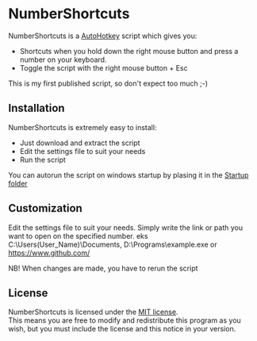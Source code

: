 # NumberShortcuts

NumberShortcuts is a [AutoHotkey](https://autohotkey.com/) script which gives you:
- Shortcuts when you hold down the right mouse button and press a number on your keyboard. 
- Toggle the script with the right mouse button + Esc

This is my first published script, so don't expect too much ;-)  

## Installation

NumberShortcuts is extremely easy to install: 
- Just download and extract the script
- Edit the settings file to suit your needs
- Run the script

You can autorun the script on windows startup by plasing it in the [Startup folder]( https://support.microsoft.com/en-us/help/4026268/windows-change-startup-apps-in-windows-10)



## Customization

Edit the settings file to suit your needs. Simply write the link or path you want to open on the specified number.
eks C:\Users\(User_Name)\Documents, D:\Programs\example.exe or https://www.github.com/

NB! When changes are made, you have to rerun the script

## License

NumberShortcuts is licensed under the [MIT license](https://github.com/sdias/win-10-virtual-desktop-enhancer/blob/master/LICENSE).  
This means you are free to modify and redistribute this program as you wish, but you must include the license and this notice in your version.

